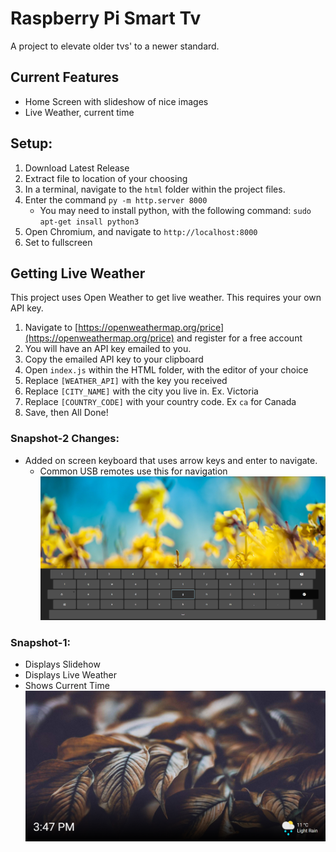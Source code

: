 # Raspberry Pi Smart Tv
A project to elevate older tvs' to a newer standard.

## Current Features
- Home Screen with slideshow of nice images
- Live Weather, current time

## Setup:
1. Download Latest Release
2. Extract file to location of your choosing
3. In a terminal, navigate to the `html` folder within the project files.
4. Enter the command `py -m http.server 8000`
   - You may need to install python, with the following command: `sudo apt-get insall python3`
5. Open Chromium, and navigate to `http://localhost:8000`
6. Set to fullscreen

## Getting Live Weather
This project uses Open Weather to get live weather. This requires your own API key.
1. Navigate to [https://openweathermap.org/price](https://openweathermap.org/price) and register for a free account
2. You will have an API key emailed to you.
3. Copy the emailed API key to your clipboard
4. Open `index.js` within the HTML folder, with the editor of your choice
5. Replace `[WEATHER_API]` with the key you received
6. Replace `[CITY_NAME]` with the city you live in. Ex. Victoria
7. Replace `[COUNTRY_CODE]` with your country code. Ex `ca` for Canada
8. Save, then All Done!

### Snapshot-2 Changes:
- Added on screen keyboard that uses arrow keys and enter to navigate.
  - Common USB remotes use this for navigation
![On Screen Keyboard](https://raw.githubusercontent.com/DimaMzk/raspberry-pi-smarttv/master/readme-images/keyboard.png)

### Snapshot-1:
- Displays Slidehow
- Displays Live Weather
- Shows Current Time
![Home Screen with live weather](https://raw.githubusercontent.com/DimaMzk/raspberry-pi-smarttv/master/readme-images/home.png)
